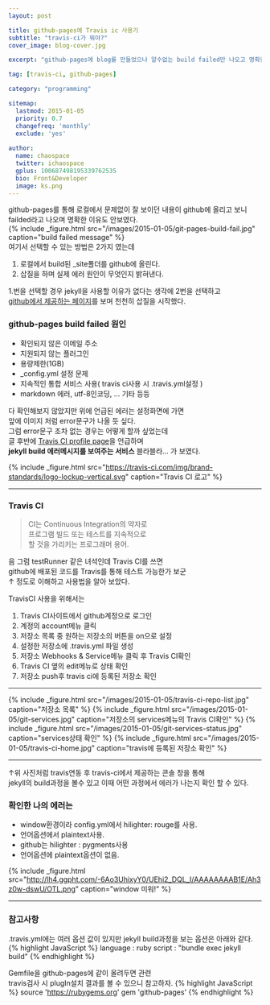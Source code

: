 ```yaml
---
layout: post

title: github-pages에 Travis ic 사용기
subtitle: "travis-ci가 뭐야?"
cover_image: blog-cover.jpg

excerpt: "github-pages에 blog를 만들었으나 알수없는 build failed만 나오고 명확한 이유가 없다."

tag: [travis-ci, github-pages]

category: "programming"

sitemap:
  lastmod: 2015-01-05
  priority: 0.7
  changefreq: 'monthly'
  exclude: 'yes'
  
author:
  name: chaospace
  twitter: ichaospace
  gplus: 100687498195339762535 
  bio: Front&Developer
  image: ks.png
---
```


github-pages를 통해 로컬에서 문제없이 잘 보이던 내용이 github에 올리고 보니 failded라고 나오며 명확한 이유도 안보였다.  
{% include _figure.html src="/images/2015-01-05/git-pages-build-fail.jpg" caption="build failed message" %}
<br>
여기서 선택할 수 있는 방법은 2가지 였는데  

 1. 로컬에서 build된 _site폴더를 github에 올린다.
 2. 삽질을 하며 실제 에러 원인이 무엇인지 밝혀낸다.

1.번을 선택할 경우 jekyll을 사용할 이유가 없다는 생각에 2번을 선택하고  
[github에서 제공하는 페이지](https://help.github.com/articles/troubleshooting-github-pages-build-failures/)를 보며 천천히 삽질을 시작했다.  

### github-pages build failed 원인

- 확인되지 않은 이메일 주소
- 지원되지 않는 플러그인
- 용량제한(1GB)
- _config.yml 설정 문제 
- 지속적인 통합 서비스 사용( travis ci사용 시 .travis.yml설정 )
- markdown 에러, utf-8인코딩, ... 기타 등등

다 확인해보지 않았지만 위에 언급된 에러는 설정화면에 가면  
앞에 이미지 처럼 error문구가 나올 듯 싶다.  
그럼 error문구 조차 없는 경우는 어떻게 할까 싶었는데  
글 후반에 [Travis CI profile page](https://travis-ci.org)을 언급하며  
**jekyll build 에러메시지를 보여주는 서비스** 블라블라... 가 보였다.

{% include _figure.html src="https://travis-ci.com/img/brand-standards/logo-lockup-vertical.svg" caption="Travis CI 로고" %}

***

### Travis CI

> CI는 Continuous Integration의 약자로  
프로그램 빌드 또는 테스트를 지속적으로  
할 것을 가리키는 프로그래머 용어.

음 그럼 testRunner 같은 녀석인데 Travis CI를 쓰면  
github에 배포된 코드를 Travis를 통해 테스트 가능한가 보군  
 ↑ 정도로 이해하고 사용법을 알아 보았다.
 
TravisCI 사용을 위해서는 

1. Travis CI사이트에서 github계정으로 로그인
2. 계정의 account메뉴 클릭
3. 저장소 목록 중 원하는 저장소의 버튼을 on으로 설정
4. 설정한 저장소에 .travis.yml 파일 생성 
5. 저장소 Webhooks & Service메뉴 클릭 후 Travis CI확인
6. Travis CI 옆의 edit메뉴로 상태 확인
7. 저장소 push후 travis ci에 등록된 저장소 확인  

***

{% include _figure.html src="/images/2015-01-05/travis-ci-repo-list.jpg" caption="저장소 목록" %}
{% include _figure.html src="/images/2015-01-05/git-services.jpg" caption="저장소의 services메뉴의 Travis CI확인" %}
{% include _figure.html src="/images/2015-01-05/git-services-status.jpg" caption="services상태 확인" %}
{% include _figure.html src="/images/2015-01-05/travis-ci-home.jpg" caption="travis에 등록된 저장소 확인" %}

***

↑위 사진처럼 travis연동 후 travis-ci에서 제공하는 콘솔 창을 통해  
jekyll의 build과정을 볼수 있고 이때 어떤 과정에서 에러가 나는지 확인 할 수 있다.  

### 확인한 나의 에러는
- window환경이라 config.yml에서 hilighter: rouge를 사용.
- 언어옵션에서 plaintext사용.
- github는 hilighter : pygments사용
- 언어옵션에 plaintext옵션이 없음.

{% include _figure.html src="http://lh4.ggpht.com/-6Ao3UhixyY0/UEhi2_DQL_I/AAAAAAAAB1E/Ah3z0w-dswU/OTL.png" caption="window 미워!" %}

***

### 참고사항
.travis.yml에는 여러 옵션 값이 있지만 jekyll build과정을 보는 옵션은 아래와 같다.
{% highlight JavaScript %}
language : ruby
script	: "bundle exec jekyll build"
{% endhighlight %}  


Gemfile을 github-pages에 같이 올려두면 관련  
travis검사 시 plugIn설치 결과를 볼 수 있으니 참고하자.
{% highlight JavaScript %}
source 'https://rubygems.org'
gem 'github-pages'
{% endhighlight %}